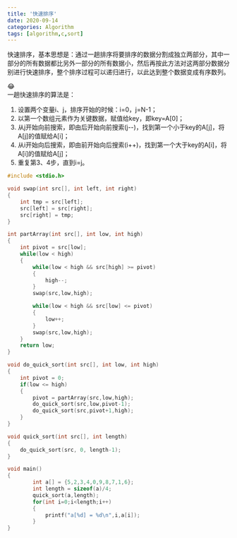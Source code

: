 ```yaml
---
title: '快速排序'
date: 2020-09-14
categories: Algorithm
tags: [algorithm,c,sort]
---
```


快速排序，基本思想是：通过一趟排序将要排序的数据分割成独立两部分，其中一部分的所有数据都比另外一部分的所有数据小，然后再按此方法对这两部分数据分别进行快速排序，整个排序过程可以递归进行，以此达到整个数据变成有序数列。  

<!-- more -->


:joy:  
一趟快速排序的算法是：  
1. 设置两个变量i、j，排序开始的时候：i=0，j=N-1；  
2. 以第一个数组元素作为关键数据，赋值给key，即key=A[0]；  
3. 从j开始向前搜索，即由后开始向前搜索(j--)，找到第一个小于key的A[j]，将A[j]的值赋给A[i]；  
4. 从i开始向后搜索，即由前开始向后搜索(i++)，找到第一个大于key的A[i]，将A[i]的值赋给A[j]；  
5. 重复第3、4步，直到i=j。  

```c
#include <stdio.h>

void swap(int src[], int left, int right)
{
	int tmp = src[left];
	src[left] = src[right];
	src[right] = tmp;
}

int partArray(int src[], int low, int high)
{
	int pivot = src[low];
	while(low < high)
	{
		while(low < high && src[high] >= pivot)
		{
			high--;
		}
		swap(src,low,high);

		while(low < high && src[low] <= pivot)
		{
			low++;
		}
		swap(src,low,high);
	}
	return low;
}

void do_quick_sort(int src[], int low, int high)
{
	int pivot = 0;
	if(low <= high)
	{
		pivot = partArray(src,low,high);
		do_quick_sort(src,low,pivot-1);
		do_quick_sort(src,pivot+1,high);
	}
}

void quick_sort(int src[], int length)
{
	do_quick_sort(src, 0, length-1);
}

void main()
{
        int a[] = {5,2,3,4,0,9,8,7,1,6};
        int length = sizeof(a)/4;
        quick_sort(a,length);
        for(int i=0;i<length;i++)
        {
        	printf("a[%d] = %d\n",i,a[i]);
        }
}
```
